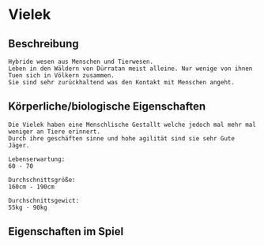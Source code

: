 # Vielek

## Beschreibung

```
Hybride wesen aus Menschen und Tierwesen. 
Leben in den Wäldern von Dürratan meist alleine. Nur wenige von ihnen Tuen sich in Völkern zusammen.
Sie sind sehr zurückhaltend was den Kontakt mit Menschen angeht. 
```

## Körperliche/biologische Eigenschaften

```
Die Vielek haben eine Menschlische Gestallt welche jedoch mal mehr mal weniger an Tiere erinnert. 
Durch ihre geschäften sinne und hohe agilität sind sie sehr Gute Jäger. 

Lebenserwartung:
60 - 70

Durchschnittsgröße: 
160cm - 190cm

Durchschnittsgewict: 
55kg - 90kg
```

## Eigenschaften im Spiel

```

```
